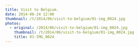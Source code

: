 ```yaml
---
title: Visit to Belgium.
date: 2014-06-24 12:00
thumbnail: /t/2014/06/visit-to-belgium/01-img_0024.jpg
photos:
  - original: /2014/06/visit-to-belgium/01-img_0024.jpg
    thumbnail: /t/2014/06/visit-to-belgium/01-img_0024.jpg
    title: 01-IMG_0024
---
```

